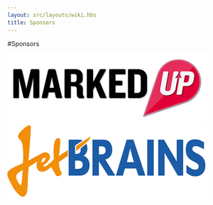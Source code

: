 ```yaml
---
layout: src/layouts/wiki.hbs
title: Sponsors
---
```

#Sponsors

![MarkedUp](images/sponsors/MarkedUp.png)
![Jetbrains](images/sponsors/jetbrains.gif)
